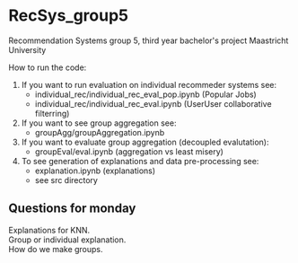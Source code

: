 # RecSys_group5
Recommendation Systems group 5, third year bachelor's project Maastricht University

How to run the code:
1. If you want to run evaluation on individual recommeder systems see:
    - individual_rec/individual_rec_eval_pop.ipynb (Popular Jobs)
    - individual_rec/individual_rec_eval.ipynb (UserUser collaborative filterring)
2. If you want to see group aggregation see:
    - groupAgg/groupAggregation.ipynb 
3. If you want to evaluate group aggregation (decoupled evalutation):
    - groupEval/eval.ipynb (aggregation vs least misery)
4. To see generation of explanations and data pre-processing see:
    - explanation.ipynb (explanations)
    - see src directory


## Questions for monday
Explanations for KNN.  
Group or individual explanation.  
How do we make groups.  